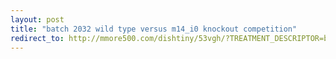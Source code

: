 ```yaml
---
layout: post
title: "batch 2032 wild type versus m14_i0 knockout competition"
redirect_to: http://mmore500.com/dishtiny/53vgh/?TREATMENT_DESCRIPTOR=batch~2032,step~1018,pop~1,id1~wt,id2~m14_i0
---
```

